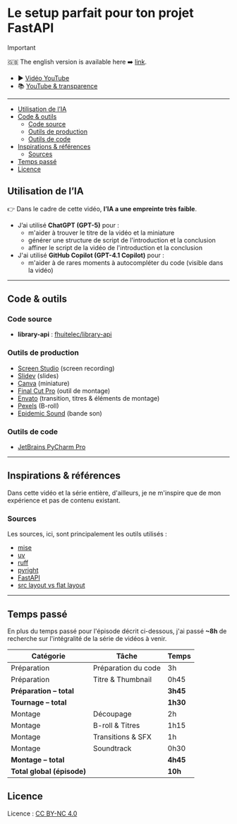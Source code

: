 # Le setup parfait pour ton projet FastAPI

> [!important]
> 🇬🇧 The english version is available here ➡️ [link](./YOUTUBE.en.md).

- ▶️ [Vidéo YouTube](https://www.youtube.com/watch?v=VnExltM4yII)
- 📚 [YouTube & transparence](../../README.fr.md)

---

- [Utilisation de l’IA](#utilisation-de-lia)
- [Code \& outils](#code--outils)
  - [Code source](#code-source)
  - [Outils de production](#outils-de-production)
  - [Outils de code](#outils-de-code)
- [Inspirations \& références](#inspirations--références)
  - [Sources](#sources)
- [Temps passé](#temps-passé)
- [Licence](#licence)


## Utilisation de l’IA

👉 Dans le cadre de cette vidéo, **l’IA a une empreinte très faible**.

- J’ai utilisé **ChatGPT (GPT-5)** pour :
  - m'aider à trouver le titre de la vidéo et la miniature
  - générer une structure de script de l'introduction et la conclusion
  - affiner le script de la vidéo de l'introduction et la conclusion
- J'ai utilisé **GitHub Copilot (GPT-4.1 Copilot)** pour :
  - m'aider à de rares moments à autocompléter du code (visible dans la vidéo)

---

## Code & outils

### Code source

- **library-api** : [fhuitelec/library-api](https://github.com/fhuitelec/library-api)

### Outils de production

- [Screen Studio](https://screen.studio/) (screen recording)
- [Slidev](https://sli.dev/) (slides)
- [Canva](https://www.canva.com/) (miniature)
- [Final Cut Pro](https://www.apple.com/fr/final-cut-pro/) (outil de montage)
- [Envato](https://elements.envato.com/) (transition, titres & éléments de montage)
- [Pexels](www.pexels.com) (B-roll)
- [Epidemic Sound](https://www.epidemicsound.com/) (bande son)

### Outils de code

- [JetBrains PyCharm Pro](https://www.jetbrains.com/fr-fr/pycharm/)

---

## Inspirations & références

Dans cette vidéo et la série entière, d'ailleurs, je ne m'inspire que de mon expérience et pas de contenu existant.

### Sources

Les sources, ici, sont principalement les outils utilisés :

- [mise](https://mise.jdx.dev/)
- [uv](https://docs.astral.sh/uv/)
- [ruff](https://docs.astral.sh/ruff/)
- [pyright](https://microsoft.github.io/pyright/#/)
- [FastAPI](https://fastapi.tiangolo.com/)
- [src layout vs flat layout](https://packaging.python.org/en/latest/discussions/src-layout-vs-flat-layout/)

---

## Temps passé

En plus du temps passé pour l'épisode décrit ci-dessous, j'ai passé **~8h** de recherche sur l'intégralité de la série de vidéos à venir.

| Catégorie   | Tâche                     | Temps  |
|--------------|---------------------------|--------|
| Préparation  | Préparation du code         | 3h     |
| Préparation  | Titre & Thumbnail           | 0h45   |
| **Préparation – total** |                   | **3h45** |
| **Tournage – total** |                     | **1h30** |
| Montage      | Découpage                   | 2h     |
| Montage      | B-roll & Titres             | 1h15   |
| Montage      | Transitions & SFX           | 1h     |
| Montage      | Soundtrack                  | 0h30   |
| **Montage – total** |                      | **4h45**  |
| **Total global (épisode)** |               | **10h** |

## Licence

Licence : [CC BY-NC 4.0](https://creativecommons.org/licenses/by-nc/4.0/)
